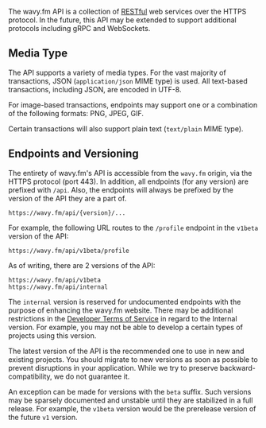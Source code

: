 The wavy.fm API is a collection of [RESTful](https://en.wikipedia.org/wiki/Representational_state_transfer) web services
over the HTTPS protocol. In the future, this API may be extended to support additional protocols including gRPC and
WebSockets.


## Media Type

The API supports a variety of media types. For the vast majority of transactions, JSON (`application/json` MIME type)
is used. All text-based transactions, including JSON, are encoded in UTF-8.

For image-based transactions, endpoints may support one or a combination of the following formats: PNG, JPEG, GIF.

Certain transactions will also support plain text (`text/plain` MIME type).

## Endpoints and Versioning

The entirety of wavy.fm's API is accessible from the `wavy.fm` origin, via the HTTPS protocol (port 443). In addition,
all endpoints (for any version) are prefixed with `/api`. Also, the endpoints will always be prefixed by
the version of the API they are a part of.

```
https://wavy.fm/api/{version}/...
```

For example, the following URL routes to the `/profile` endpoint in the `v1beta` version of the API:

```
https://wavy.fm/api/v1beta/profile
```

As of writing, there are 2 versions of the API:

```
https://wavy.fm/api/v1beta
https://wavy.fm/api/internal
```

The `internal` version is reserved for undocumented endpoints with the purpose of enhancing the wavy.fm website. There
may be additional restrictions in the [Developer Terms of Service](../intro/terms) in regard to the Internal version.
For example, you may not be able to develop a certain types of projects using this version.

The latest version of the API is the recommended one to use in new and existing projects. You should
migrate to new versions as soon as possible to prevent disruptions in your application. While we try to preserve
backward-compatibility, we do not guarantee it.

An exception can be made for versions with the `beta` suffix. Such versions may be sparsely documented and unstable
until they are stabilized in a full release. For example, the `v1beta` version would be the prerelease version of the
future `v1` version.
